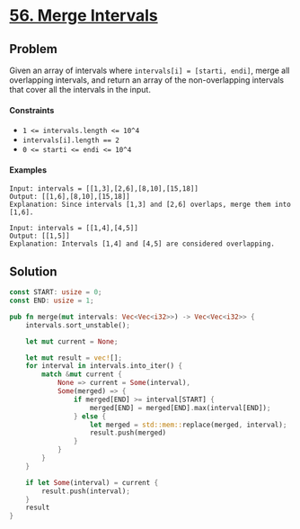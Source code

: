 # [56. Merge Intervals](https://leetcode.com/problems/merge-intervals/)

## Problem

Given an array of intervals where `intervals[i] = [starti, endi]`, merge all
overlapping intervals, and return an array of the non-overlapping intervals that
cover all the intervals in the input.

#### Constraints

* `1 <= intervals.length <= 10^4`
* `intervals[i].length == 2`
* `0 <= starti <= endi <= 10^4`

#### Examples

```text
Input: intervals = [[1,3],[2,6],[8,10],[15,18]]
Output: [[1,6],[8,10],[15,18]]
Explanation: Since intervals [1,3] and [2,6] overlaps, merge them into [1,6].
```

```text
Input: intervals = [[1,4],[4,5]]
Output: [[1,5]]
Explanation: Intervals [1,4] and [4,5] are considered overlapping.
```

## Solution

```rust
const START: usize = 0;
const END: usize = 1;

pub fn merge(mut intervals: Vec<Vec<i32>>) -> Vec<Vec<i32>> {
    intervals.sort_unstable();

    let mut current = None;

    let mut result = vec![];
    for interval in intervals.into_iter() {
        match &mut current {
            None => current = Some(interval),
            Some(merged) => {
                if merged[END] >= interval[START] {
                    merged[END] = merged[END].max(interval[END]);
                } else {
                    let merged = std::mem::replace(merged, interval);
                    result.push(merged)
                }
            }
        }
    }

    if let Some(interval) = current {
        result.push(interval);
    }
    result
}
```